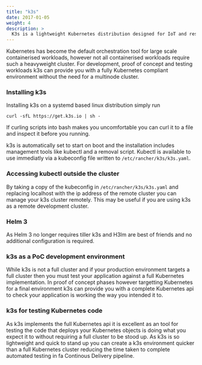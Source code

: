 ```yaml
---
title: "k3s"
date: 2017-01-05
weight: 4
description: >
  K3s is a lightweight Kubernetes distribution designed for IoT and resource constrained environments. It's lightweight footprint also makes it perfect for development and testing environments"
---
```


Kubernetes has become the default  orchestration tool for large scale containerised workloads, however not all containerised workloads require such a heavyweight cluster. For development, proof of concept and testing workloads k3s can provide you with a fully Kubernetes compliant environment without the need for a multinode cluster.

### Installing k3s
Installing k3s on a systemd based linux distribution simply run
```
curl -sfL https://get.k3s.io | sh -
```
If curling scripts into bash makes you uncomfortable you can curl it to a file and inspect it before you running.

k3s is automatically set to start on boot and the installation includes management tools like kubectl and a removal script. Kubectl is available to use immediatly via a kubeconfig file written to `/etc/rancher/k3s/k3s.yaml`.

### Accessing kubectl outside the cluster

By taking a copy of the kubeconfig in `/etc/rancher/k3s/k3s.yaml` and replacing localhost with the ip address of the remote cluster you can manage your k3s cluster remotely. This may be useful if you are using k3s as a remote development cluster.

### Helm 3
As Helm 3 no longer requires tiller k3s and H3lm are best of friends and no additional configuration is required.


### k3s as a PoC development environment

While k3s is not a full cluster and if your production environment targets a full cluster then you must test your application against a full Kubernetes implementation. In proof of concept phases however targetting Kubernetes for a final environment k3s can provide you with a complete Kubernetes api to check your application is working the way you intended it to.

### k3s for testing Kubernetes code

As k3s implements the full Kubernetes api it is excellent as an tool for testing the code that deploys your Kubernetes objects is doing what you expect it to without requiring a full cluster to be stood up. As k3s is so lightweight and quick to stand up you can create a k3s environment quicker than a full Kubernetes cluster reducing the time taken to complete automated testing in fa Continous Delivery pipeline.